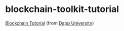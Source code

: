 # blockchain-toolkit-tutorial

[Blockchain Tutorial](http://www.dappuniversity.com/articles/blockchain-developer-toolkit) (from [Dapp University](http://www.dappuniversity.com))

